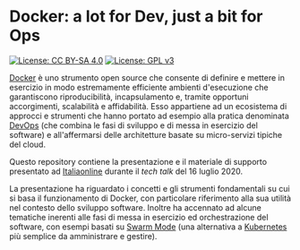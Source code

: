 # Docker: a lot for **Dev**, just a bit for **Ops**

[![License: CC BY-SA 4.0](https://img.shields.io/badge/License-CC%20BY--SA%204.0-blue.svg)](http://creativecommons.org/licenses/by-sa/4.0/)
[![License: GPL v3](https://img.shields.io/badge/License-GPL%20v3-blue.svg)](http://www.gnu.org/licenses/gpl-3.0)

[Docker](https://www.docker.com/) è uno strumento open source che consente di
definire e mettere in esercizio in modo estremamente efficiente ambienti
d'esecuzione che garantiscono riproducibilità, incapsulamento e, tramite
opportuni accorgimenti, scalabilità e affidabilità. Esso appartiene ad un
ecosistema di approcci e strumenti che hanno portato ad esempio alla pratica
denominata [DevOps](https://en.wikipedia.org/wiki/DevOps) (che combina le fasi
di sviluppo e di messa in esercizio del software) e all'affermarsi delle
architetture basate su micro-servizi tipiche del cloud.

Questo repository contiene la presentazione e il materiale di supporto
presentato ad [Italiaonline](https://www.italiaonline.it/) durante il *tech
talk* del 16 luglio 2020.

La presentazione ha riguardato i concetti e gli strumenti fondamentali su cui si
basa il funzionamento di Docker, con particolare riferimento alla sua utilità
nel contesto dello sviluppo software. Inoltre ha accennato ad alcune tematiche
inerenti alle fasi di messa in esercizio ed orchestrazione del software, con
esempi basati su [Swarm Mode](https://docs.docker.com/engine/swarm/) (una
alternativa a [Kubernetes](https://docs.docker.com/engine/swarm/) più semplice
da amministrare e gestire).

